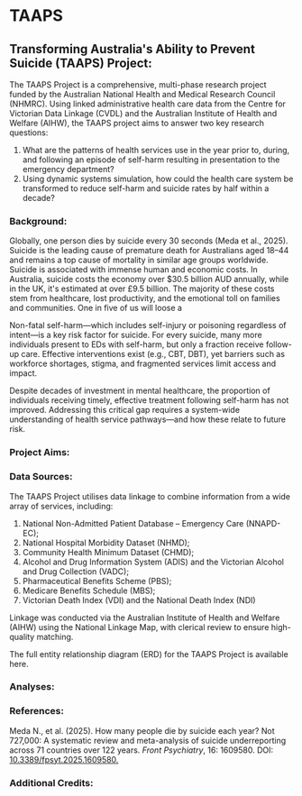 # TAAPS
## Transforming Australia's Ability to Prevent Suicide (TAAPS) Project:
The TAAPS Project is a comprehensive, multi-phase research project funded by the Australian National Health and Medical Research Council (NHMRC). Using linked administrative health care data from the Centre for Victorian Data Linkage (CVDL) and the Australian Institute of Health and Welfare (AIHW), the TAAPS project aims to answer two key research questions:
1. What are the patterns of health services use in the year prior to, during, and following an episode of self-harm resulting in presentation to the emergency department?
2. Using dynamic systems simulation, how could the health care system be transformed to reduce self-harm and suicide rates by half within a decade?

### Background:
Globally, one person dies by suicide every 30 seconds (Meda et al., 2025). Suicide is the leading cause of premature death for Australians aged 18–44 and remains a top cause of mortality in similar age groups worldwide. Suicide is associated with immense human and economic costs. In Australia, suicide costs the economy over $30.5 billion AUD annually, while in the UK, it's estimated at over £9.5 billion. The majority of these costs stem from healthcare, lost productivity, and the emotional toll on families and communities. One in five of us will loose a 

Non-fatal self-harm—which includes self-injury or poisoning regardless of intent—is a key risk factor for suicide. For every suicide, many more individuals present to EDs with self-harm, but only a fraction receive follow-up care. Effective interventions exist (e.g., CBT, DBT), yet barriers such as workforce shortages, stigma, and fragmented services limit access and impact.

Despite decades of investment in mental healthcare, the proportion of individuals receiving timely, effective treatment following self-harm has not improved. Addressing this critical gap requires a system-wide understanding of health service pathways—and how these relate to future risk.

### Project Aims:


### Data Sources:
The TAAPS Project utilises data linkage to combine information from a wide array of services, including:
1. National Non-Admitted Patient Database – Emergency Care (NNAPD-EC);
2. National Hospital Morbidity Dataset (NHMD);
3. Community Health Minimum Dataset (CHMD);
4. Alcohol and Drug Information System (ADIS) and the Victorian Alcohol and Drug Collection (VADC);
5. Pharmaceutical Benefits Scheme (PBS);
6. Medicare Benefits Schedule (MBS);
7. Victorian Death Index (VDI) and the National Death Index (NDI)

Linkage was conducted via the Australian Institute of Health and Welfare (AIHW) using the National Linkage Map, with clerical review to ensure high-quality matching.

The full entity relationship diagram (ERD) for the TAAPS Project is available here.

### Analyses:

### References:
Meda N., et al. (2025). How many people die by suicide each year? Not 727,000: A systematic review and meta-analysis of suicide underreporting across 71 countries over 122 years. _Front Psychiatry_, 16: 1609580. DOI: [10.3389/fpsyt.2025.1609580.](https://www.frontiersin.org/journals/psychiatry/articles/10.3389/fpsyt.2025.1609580/full) 
### Additional Credits:


